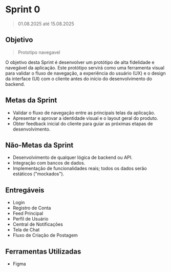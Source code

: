 # Sprint 0 
> 01.08.2025 até 15.08.2025

## Objetivo
> Prototipo navegavel

<p> O objetivo desta Sprint é desenvolver um protótipo de alta fidelidade e navegável da aplicação. Este protótipo servirá como uma ferramenta visual para validar o fluxo de navegação, a experiência do usuário (UX) e o design da interface (UI) com o cliente antes do início do desenvolvimento do backend.</p>

## Metas da Sprint
- Validar o fluxo de navegação entre as principais telas da aplicação.
- Apresentar e aprovar a identidade visual e o layout geral do produto.
- Obter feedback inicial do cliente para guiar as próximas etapas de desenvolvimento.

## Não-Metas da Sprint
- Desenvolvimento de qualquer lógica de backend ou API.
- Integração com bancos de dados.
- Implementação de funcionalidades reais; todos os dados serão estáticos ("mockados").

## Entregáveis
- Login
- Registro de Conta
- Feed Principal
- Perfil de Usuário
- Central de Notificações
- Tela de Chat
- Fluxo de Criação de Postagem

## Ferramentas Utilizadas
- Figma